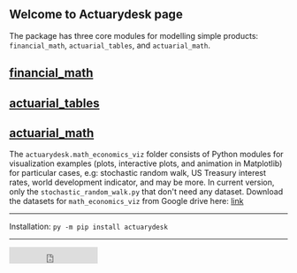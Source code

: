 ## Welcome to Actuarydesk page

The package has three core modules for modelling simple products: `financial_math`, `actuarial_tables`, and `actuarial_math`.

## <a href="https://anbarief.github.io/actuarydesk/index_2">financial_math</a>

## <a href="https://anbarief.github.io/actuarydesk/index_2">actuarial_tables</a>

## <a href="https://anbarief.github.io/actuarydesk/index_2">actuarial_math</a>

The `actuarydesk.math_economics_viz` folder consists of Python modules for visualization examples  (plots, interactive plots, and animation in Matplotlib) for particular cases, e.g: stochastic random walk, US Treasury interest rates, world development indicator, and may be more. In current version, only the `stochastic_random_walk.py` that don't need any dataset. Download the datasets for `math_economics_viz` from Google drive here: <a href="https://drive.google.com/drive/folders/1n8XRWpmX1tOz1Uu1PaT9gXv9Feu4-k5i?usp=sharing" target="_blank">link</a>

---

Installation: `py -m pip install actuarydesk`

---

<iframe src="https://ghbtns.com/github-btn.html?user=anbarief&repo=actuarydesk&type=star&count=true&size=large" frameborder="0" scrolling="0" width="160px" height="30px"></iframe>
